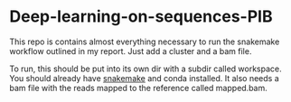# Deep-learning-on-sequences-PIB

This repo is contains almost everything necessary to run the snakemake workflow outlined in my report.  Just add a cluster and a bam file.

To run, this should be put into its own dir with a subdir called workspace.  You should already have [snakemake](https://snakemake.readthedocs.io/en/stable/#) and conda installed.  It also needs a bam file with the reads mapped to the reference called mapped.bam.
